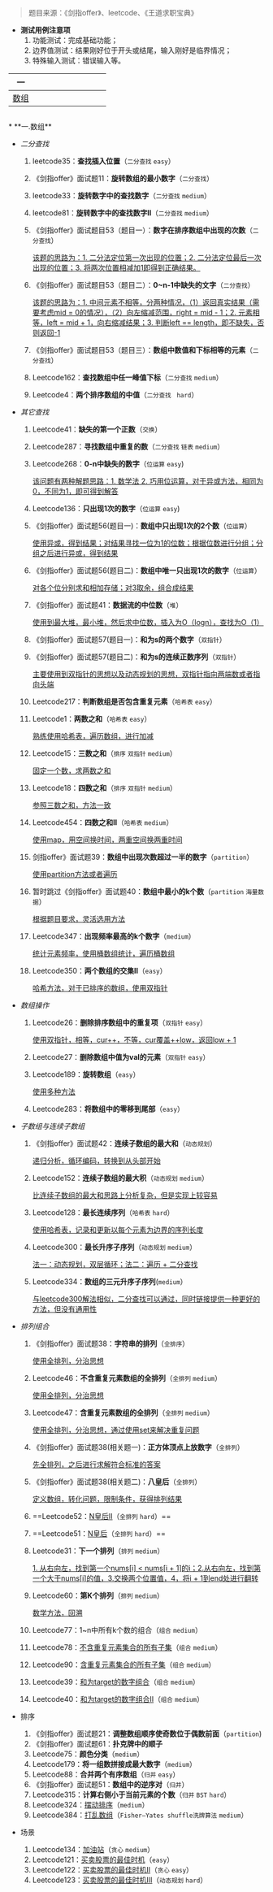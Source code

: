 > 题目来源：《剑指offer》、leetcode、《王道求职宝典》

- **测试用例注意项**
  1. 功能测试：完成基础功能；
  2. 边界值测试：结果刚好位于开头或结尾，输入刚好是临界情况；
  3. 特殊输入测试：错误输入等。

| 一   |      |      |      |      |      |      |      |      |      |
| :----: | :--: | ---- | ---- | ---- | ---- | ---- | ---- | ---- | ---- |
| [数组](#array) |      |      |      |      |      |      |      |      |      |

<h2 id="array"></h2>
* **一.数组**

  - *二分查找*

    1. leetcode35：**查找插入位置**（`二分查找` `easy`）

    2. 《剑指offer》面试题11：**旋转数组的最小数字**（`二分查找`）

    3. leetcode33：**旋转数字中的查找数字**（`二分查找` `medium`）

    4. leetcode81：**旋转数字中的查找数字II**（`二分查找` `medium`）

    5. 《剑指offer》面试题目53（题目一）：**数字在排序数组中出现的次数**（`二分查找`）
    
       <u>该题的思路为：1. 二分法定位第一次出现的位置；2. 二分法定位最后一次出现的位置；3. 将两次位置相减加1即得到正确结果。</u>
    
    6. 《剑指offer》面试题目53（题目二）：**0~n-1中缺失的文字**（`二分查找`）
    
       <u>该题的思路为：1. 中间元素不相等，分两种情况，（1）返回真实结果（需要考虑mid = 0的情况），（2）向左缩减范围，right = mid - 1；2. 元素相等，left = mid + 1，向右缩减结果；3. 判断left == length，即不缺失，否则返回-1</u>
    
    7. 《剑指offer》面试题目53（题目三）：**数组中数值和下标相等的元素**（`二分查找`）
    
    8. Leetcode162：**查找数组中任一峰值下标**（`二分查找`  `medium`）
    
    9. Leetcode4：**两个排序数组的中值**（`二分查找` ` hard`）
    
  - *其它查找*

    1. Leetcode41：**缺失的第一个正数**（`交换`）

    2. Leetcode287：**寻找数组中重复的数**（`二分查找` `链表`  `medium`）

    3. Leetcode268：**0-n中缺失的数字**（`位运算` `easy`)

       <u>该问题有两种解题思路：1. 数学法 2. 巧用位运算，对于异或方法，相同为0，不同为1，即可得到解答</u>

    4. Leetcode136：**只出现1次的数字**（`位运算` `easy`)

    5. 《剑指offer》面试题56(题目一)：**数组中只出现1次的2个数**（`位运算`）

       <u>使用异或，得到结果；对结果寻找一位为1的位数；根据位数进行分组；分组之后进行异或，得到结果</u>

    6. 《剑指offer》面试题56(题目二)：**数组中唯一只出现1次的数字**（`位运算`）

       <u>对各个位分别求和相加存储；对3取余，组合成结果</u>

    7. 《剑指offer》面试题41：**数据流的中位数**（`堆`）

       <u>使用到最大堆，最小堆，然后求中位数，插入为O（logn），查找为O（1）</u>

    8. 《剑指offer》面试题57(题目一)：**和为s的两个数字**（`双指针`）

    9. 《剑指offer》面试题57(题目二)：**和为s的连续正数序列**（`双指针`）

       <u>主要使用到双指针的思想以及动态规划的思想，双指针指向两端数或者指向头端</u>

    10. Leetcode217：**判断数组是否包含重复元素**（`哈希表` `easy`）

    11. Leetcode1：**两数之和**（`哈希表` `easy`）

        <u>熟练使用哈希表，遍历数组，进行加减</u>

    12. Leetcode15：**三数之和**（`排序` `双指针` `medium`）

        <u>固定一个数，求两数之和</u>

    13. Leetcode18：**四数之和**（`排序` `双指针` `medium`）

        <u>参照三数之和，方法一致</u>

    14. Leetcode454：**四数之和II**（`哈希表` `medium`）

        <u>使用map，用空间换时间，两重空间换两重时间</u>

    15. 剑指offer》面试题39：**数组中出现次数超过一半的数字**（`partition`）

        <u>使用partition方法或者遍历</u>

    16. 暂时跳过《剑指offer》面试题40：**数组中最小的k个数**（`partition` `海量数据`）

        <u>根据题目要求，灵活选用方法</u>

    17. Leetcode347：**出现频率最高的k个数字**（`medium`）

        <u>统计元素频率，使用桶数组统计，遍历桶数组</u>

    18. Leetcode350：**两个数组的交集II**（`easy`）

        <u>哈希方法，对于已排序的数组，使用双指针</u>

  - *数组操作*

    1. Leetcode26：**删除排序数组中的重复项**（`双指针` `easy`）

     	  <u>使用双指针，相等，cur++，不等，cur覆盖++low，返回low + 1</u>

    2. Leetcode27：**删除数组中值为val的元素**（`双指针` `easy`）

    3. Leetcode189：**旋转数组**（`easy`）

       <u>使用多种方法</u>

    4. Leetcode283：**将数组中的零移到尾部**（`easy`）

  - *子数组与连续子数组*

    1. 《剑指offer》面试题42：**连续子数组的最大和**（`动态规划`）

       <u>递归分析，循环编码，转换到从头部开始</u>

    2. Leetcode152：**连续子数组的最大积**（`动态规划` `medium`）

       <u>比连续子数组的最大和思路上分析复杂，但是实现上较容易</u>

    3. Leetcode128：**最长连续序列**（`哈希表` `hard`）

       <u>使用哈希表，记录和更新以每个元素为边界的序列长度</u>

    4. Leetcode300：**最长升序子序列**（`动态规划` `medium`）

       <u>法一：动态规划，双层循环；法二：遍历 + 二分查找</u>

    5. Leetcode334：**数组的三元升序子序列**(`medium`）

       <u>与leetcode300解法相似，二分查找可以通过，同时链接提供一种更好的方法，但没有通用性</u>

  - *排列组合*

    1. 《剑指offer》面试题38：**字符串的排列**（`全排序`）

       <u>使用全排列，分治思想</u>

    2. Leetcode46：**不含重复元素数组的全排列**（`全排列` `medium`）

       <u>使用全排列，分治思想</u>

    3. Leetcode47：**含重复元素数组的全排列**（`全排列` `medium`）

       <u>使用全排列，分治思想，通过使用set来解决重复问题</u>

    4. 《剑指offer》面试题38(相关题一)：**正方体顶点上放数字**（`全排列`）

       <u>先全排列，之后进行求解符合标准的答案</u>

    5. 《剑指offer》面试题38(相关题二)：**八皇后**（`全排列`）

       <u>定义数组，转化问题，限制条件，获得排列结果</u>

    6. ==Leetcode52：[N皇后II](#n皇后ii)（`全排列` `hard`）==

    7. ==Leetcode51：[N皇后](#n皇后)（`全排列` `hard`）==

    8. Leetcode31：**下一个排列**（`排列` `medium`）

       <u>1. 从右向左，找到第一个nums[i] < nums[i + 1]的i；2.从右向左，找到第一个大于nums[i]的值，3.交换两个位置值，4，将i + 1到end处进行翻转</u>

    9. Leetcode60：**第K个排列**（`排列` `medium`）

       <u>数学方法，回溯</u>

     10. Leetcode77：1~n中所有k个数的组合（`组合` `medium`）

     11. Leetcode78：[不含重复元素集合的所有子集](#不含重复元素集合的所有子集)（`组合` `medium`）

     12. Leetcode90：[含重复元素集合的所有子集](#含重复元素集合的所有子集)（`组合` `medium`）

     13. Leetcode39：[和为target的数字组合](#和为target的数字组合)（`组合` `medium`）

     14. Leetcode40：[和为target的数字组合II](#和为target的数字组合ii)（`组合` `medium`）

  - 排序

    1. 《剑指offer》面试题21：**调整数组顺序使奇数位于偶数前面**（`partition`)
    2. 《剑指offer》面试题61：**扑克牌中的顺子**
    3. Leetcode75：**颜色分类**（`medium`）
    4. Leetcode179：**将一组数拼接成最大数字**（`medium`）
    5. Leetcode88：**合并两个有序数组**（`归并` `easy`）
    6. 《剑指offer》面试题51：**数组中的逆序对**（`归并`）
    7. Leetcode315：**计算右侧小于当前元素的个数**（`归并` `BST` `hard`）
    8. Leetcode324：[摆动排序](#摆动排序)（`medium`）
    9. Leetcode384：[打乱数组](#打乱数组)（`Fisher–Yates shuffle洗牌算法` `medium`）
  - 场景

    1. Leetcode134：[加油站](#加油站)（`贪心` `medium`）
    2. Leetcode121：[买卖股票的最佳时机](#买卖股票的最佳时机)（`easy`）
    3. Leetcode122：[买卖股票的最佳时机II](#买卖股票的最佳时机ii)（`贪心` `easy`）
    4. Leetcode123：[买卖股票的最佳时机III](#买卖股票的最佳时机iii)（`动态规划` `hard`）

